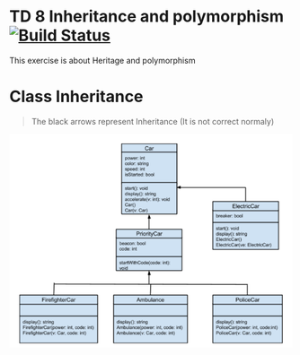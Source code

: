 # TD 8 Inheritance and polymorphism [![Build Status](https://travis-ci.org/ZeJackOfSpades/TD8_InheritancePolymorphism.svg?branch=master)](https://travis-ci.org/ZeJackOfSpades/TD8_InheritancePolymorphism)
This exercise is about Heritage and polymorphism

# Class Inheritance
> The black arrows represent Inheritance (It is not correct normaly)

![Image of Inheritance structure](https://github.com/ZeJackOfSpades/TD8_InheritancePolymorphism/blob/master/OtherFiles/ClassStructure.png)

